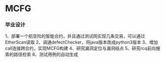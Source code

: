 # MCFG
### 毕业设计
 1、部署一个航空险的智能合约，并且通过测试网实现几条交易，可以通过EtherScan读取
 2、调通defectChecker，将java版本改成python3版本
 3、增加call连接跨合约，实现MCFG构建
 4、研究漏洞定位与漏洞结点
 5、研究rcq前向搜索的路径检索
 6、测试用例的自动生成
